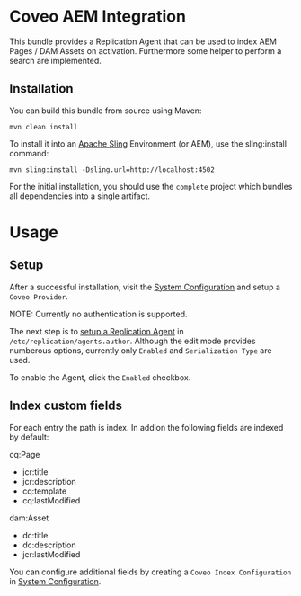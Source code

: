 # Coveo AEM Integration

This bundle provides a Replication Agent that can be used to index AEM Pages / DAM Assets on activation. Furthermore some helper to perform a search are implemented.

## Installation

You can build this bundle from source using Maven:

    mvn clean install

To install it into an [Apache Sling](http://sling.apache.org/) Environment (or AEM), use the sling:install command:

    mvn sling:install -Dsling.url=http://localhost:4502

For the initial installation, you should use the `complete` project which bundles all dependencies into a single artifact.

# Usage

## Setup
After a successful installation, visit the [System Configuration](http://localhost:4502/system/console/configMgr) and setup a `Coveo Provider`.

NOTE: Currently no authentication is supported.

The next step is to [setup a Replication Agent](http://localhost:4502/miscadmin#/etc/replication/agents.author) in `/etc/replication/agents.author`. Although the edit mode provides numberous options, currently only `Enabled` and `Serialization Type` are used.

To enable the Agent, click the `Enabled` checkbox.

## Index custom fields

For each entry the path is index. In addion the following fields are indexed by default:

cq:Page
* jcr:title
* jcr:description
* cq:template
* cq:lastModified

dam:Asset
* dc:title
* dc:description
* jcr:lastModified

You can configure additional fields by creating a `Coveo Index Configuration` in [System Configuration](http://localhost:4502/system/console/configMgr).
